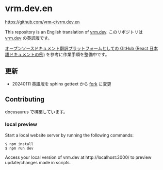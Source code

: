 # vrm.dev.en

https://github.com/vrm-c/vrm.dev.en

This repository is an English translation of [vrm.dev](https://github.com/vrm-c/vrm.dev).
このリポジトリは [vrm.dev](https://github.com/vrm-c/vrm.dev) の英訳版です。

[オープンソースドキュメント翻訳プラットフォームとしての GitHub (React 日本語ドキュメントの例)](https://zenn.dev/smikitky/articles/0d250f7367eda9)
を参考に作業手順を整備中です。

## 更新

- 20240111 英語版を sphinx gettext から [fork](https://github.com/vrm-c/vrm.dev.en) に変更

## Contributing

docusaurus で構築しています。

### local preview

Start a local website server by running the following commands:

```console
$ npm install
$ npm run dev
```

Access your local version of vrm.dev at http://localhost:3000/ to preview update/changes made in scripts.

